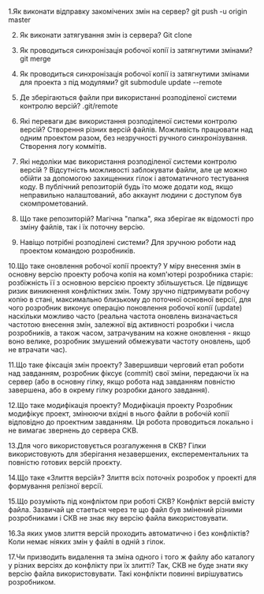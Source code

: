 1.Як виконати відправку закомічених змін на сервер?
git push -u origin master

2. Як виконати затягування змін із сервера? 
Git clone

3. Як проводиться синхронізація робочої копії із затягнутими змінами? 
git merge

4. Як проводиться синхронізація робочої копії із затягнутими змінами для 
проекта з під модулями? 
git submodule update --remote

5. Де зберігаються файли при використанні розподіленої системи контролю 
версій? 
.git/remote

6. Які переваги дає використання розподіленої системи контролю версій? 
Створення різних версій файлів. Можливість працювати над одним проектом разом, без незручності ручного синхронізування. Створення логу коммітів.

7. Які недоліки має використання розподіленої системи контролю версій ? 
Відсутність можливості заблокувати файли, але це можно обійти за допомогою захищенних гілок і автоматичного тестування коду. В публічний репозиторій будь їто може додати код, якщо неправильно налаштований, або аккаунт людини с доступом був скомпрометований.

8. Що таке репозиторій? 
Магічна "папка", яка зберігае як відомості про зміну файлів, так і їх поточну версію.

9. Навіщо потрібні розподілені системи? 
Для зручною роботи над проектом командою розробників.

10.Що таке оновлення робочої копії проекту? 
У міру внесення змін в основну версію проекту робоча копія на комп'ютері розробника старіє: розбіжність її з основною версією проекту збільшується. Це підвищує ризик виникнення конфліктних змін. Тому зручно підтримувати робочу копію в стані, максимально близькому до поточної основної версії, для чого розробник виконує операцію поновлення робочої копії (update) наскільки можливо часто (реальна частота оновлень визначається частотою внесення змін, залежної від активності розробки і числа розробників, а також часом, затрачуваним на кожне оновлення - якщо воно велике, розробник змушений обмежувати частоту оновлень, щоб не втрачати час).

11.Що таке фіксація змін проекту? 
Завершивши черговий етап роботи над завданням, розробник фіксує (commit) свої зміни, передаючи їх на сервер (або в основну гілку, якщо робота над завданням повністю завершена, або в окрему гілку розробки даного завдання).

12.Що таке модифікація проекту? 
Модифікація проекту Розробник модифікує проект, змінюючи вхідні в нього файли в робочій копії відповідно до проектним завданням. Ця робота проводиться локально і не вимагає звернень до сервера СКВ.

13.Для чого використовується розгалуження в СКВ? 
Гілки використовують для зберігання незавершених, експерементальних та повністю готових версій проєкту.

14.Що таке «Злиття версій»? 
Злиття всіх поточніх розробок у проекті для формування релізної версії.

15.Що розуміють під конфліктом при роботі СКВ? 
Конфлікт версій вмісту файла. Зазвичай це стаеться через те що файл був змінений різними розробниками і СКВ не знає яку версію файла використовувати.

16.За яких умов злиття версій проходить автоматично і без конфліктів? 
Коли немає ніяких змін у файлі в одній з гілок.

17.Чи призводить видалення та зміна одного і того ж файлу або каталогу у 
різних версіях до конфлікту при їх злитті?
Так, СКВ не буде знати яку версію файла використовувати. Такі конфлікти повинні вирішуватись розробником.
